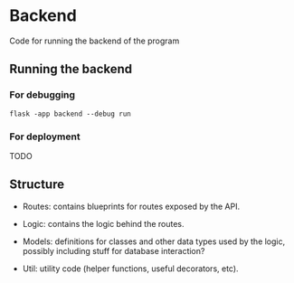 
# Backend

Code for running the backend of the program

## Running the backend

### For debugging

`flask -app backend --debug run`

### For deployment

TODO

## Structure

* Routes: contains blueprints for routes exposed by the API.

* Logic: contains the logic behind the routes.

* Models: definitions for classes and other data types used by the logic,
  possibly including stuff for database interaction?

* Util: utility code (helper functions, useful decorators, etc).
